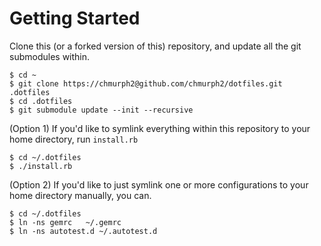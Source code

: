 # Getting Started

Clone this (or a forked version of this) repository, and update all the git
submodules within.

    $ cd ~
    $ git clone https://chmurph2@github.com/chmurph2/dotfiles.git .dotfiles
    $ cd .dotfiles
    $ git submodule update --init --recursive

(Option 1) If you'd like to symlink everything within this repository to your
home directory, run `install.rb`

    $ cd ~/.dotfiles
    $ ./install.rb

(Option 2) If you'd like to just symlink one or more configurations to your
home directory manually, you can.

    $ cd ~/.dotfiles
    $ ln -ns gemrc   ~/.gemrc
    $ ln -ns autotest.d ~/.autotest.d


